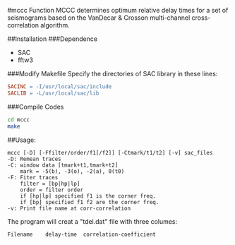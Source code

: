 #mccc
Function MCCC determines optimum relative delay times for a set of seismograms based on the VanDecar & Crosson multi-channel cross-correlation algorithm.

##Installation
###Dependence
* SAC
* fftw3

###Modify Makefile
Specify the directories of SAC library in these lines:
```Makefile
SACINC = -I/usr/local/sac/include
SACLIB = -L/usr/local/sac/lib 
```

###Compile Codes 
```Bash
cd mccc
make
```

##Usage:
```
mccc [-D] [-Ffilter/order/f1[/f2]] [-Ctmark/t1/t2] [-v] sac_files
-D: Remean traces
-C: window data [tmark+t1,tmark+t2]
    mark = -5(b), -3(o), -2(a), 0(t0)
-F: Fiter traces
    filter = [bp|hp|lp]
    order = filter order
    if [hp|lp] specified f1 is the corner freq.
    if [bp] specified f1 f2 are the corner freq.
-v: Print file name at corr-correlation
```
The program will creat a "tdel.dat" file with three columes:

    Filename    delay-time  correlation-coefficient
